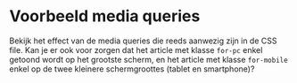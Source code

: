 # Voorbeeld media queries

Bekijk het effect van de media queries die reeds aanwezig zijn in de CSS file. Kan je er ook voor zorgen dat het article
met klasse `for-pc` enkel getoond wordt op het grootste scherm, en het article met klasse `for-mobile` enkel op de twee
kleinere schermgroottes (tablet en smartphone)?
